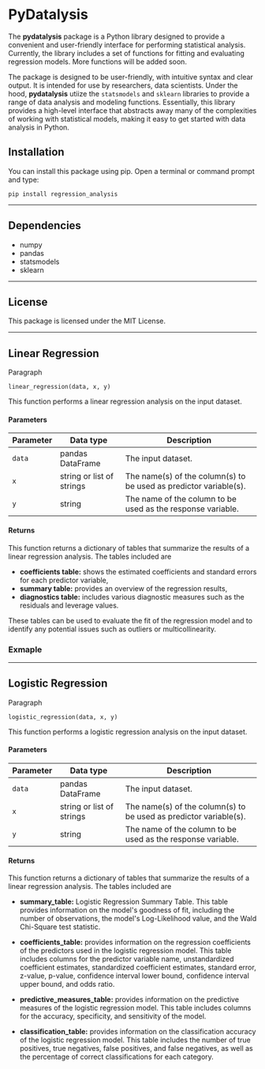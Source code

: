 # PyDatalysis

The **pydatalysis** package is a Python library designed to provide a convenient and user-friendly interface for performing statistical analysis. Currently, the library includes a set of functions for fitting and evaluating regression models. More functions will be added soon.

The package is designed to be user-friendly, with intuitive syntax and clear output. It is intended for use by researchers, data scientists.
Under the hood, **pydatalysis** utiize the `statsmodels` and `sklearn` libraries to provide a range of data analysis and modeling functions. Essentially, this library provides a high-level interface that abstracts away many of the complexities of working with statistical models, making it easy to get started with data analysis in Python.

## Installation

You can install this package using pip. Open a terminal or command prompt and type:

`pip install regression_analysis`

---

## Dependencies

- numpy
- pandas
- statsmodels
- sklearn

---

## License

This package is licensed under the MIT License.

---

## Linear Regression

Paragraph

`linear_regression(data, x, y)`

This function performs a linear regression analysis on the input dataset.

#### Parameters

| Parameter | Data type                 | Description                                                       |
| --------- | ------------------------- | ----------------------------------------------------------------- |
| `data`    | pandas DataFrame          | The input dataset.                                                |
| `x`       | string or list of strings | The name(s) of the column(s) to be used as predictor variable(s). |
| `y`       | string                    | The name of the column to be used as the response variable.       |

#### Returns

This function returns a dictionary of tables that summarize the results of a linear regression analysis. The tables included are

- **coefficients table:** shows the estimated coefficients and standard errors for each predictor variable,
- **summary table:** provides an overview of the regression results,
- **diagnostics table:** includes various diagnostic measures such as the residuals and leverage values.

These tables can be used to evaluate the fit of the regression model and to identify any potential issues such as outliers or multicollinearity.

### Exmaple

---

## Logistic Regression

Paragraph

`logistic_regression(data, x, y)`

This function performs a logistic regression analysis on the input dataset.

#### Parameters

| Parameter | Data type                 | Description                                                       |
| --------- | ------------------------- | ----------------------------------------------------------------- |
| `data`    | pandas DataFrame          | The input dataset.                                                |
| `x`       | string or list of strings | The name(s) of the column(s) to be used as predictor variable(s). |
| `y`       | string                    | The name of the column to be used as the response variable.       |

#### Returns

This function returns a dictionary of tables that summarize the results of a linear regression analysis. The tables included are

- **summary_table:** Logistic Regression Summary Table. This table provides information on the model's goodness of fit, including the number of observations, the model's Log-Likelihood value, and the Wald Chi-Square test statistic.
- **coefficients_table:** provides information on the regression coefficients of the predictors used in the logistic regression model. This table includes columns for the predictor variable name, unstandardized coefficient estimates, standardized coefficient estimates, standard error, z-value, p-value, confidence interval lower bound, confidence interval upper bound, and odds ratio.

- **predictive_measures_table:** provides information on the predictive measures of the logistic regression model. This table includes columns for the accuracy, specificity, and sensitivity of the model.
- **classification_table:** provides information on the classification accuracy of the logistic regression model. This table includes the number of true positives, true negatives, false positives, and false negatives, as well as the percentage of correct classifications for each category.
